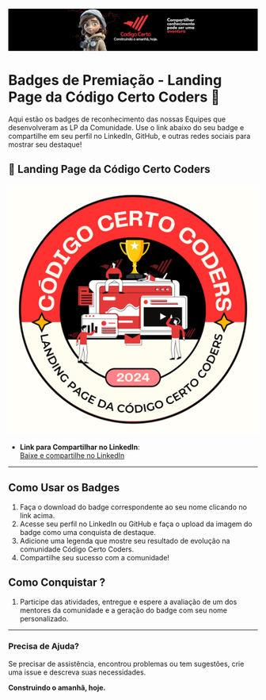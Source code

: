 ![Códgio Certo Coders](../../docs/head_codigocertocoders.jpg)

# Badges de Premiação - Landing Page da Código Certo Coders 🎉

Aqui estão os badges de reconhecimento das nossas Equipes que desenvolveram as LP da Comunidade. Use o link abaixo do seu badge e compartilhe em seu perfil no LinkedIn, GitHub, e outras redes sociais para mostrar seu destaque!

## 🏅 Landing Page da Código Certo Coders
![Badge](../landing-page.png)
- **Link para Compartilhar no LinkedIn**:  
  [Baixe e compartilhe no LinkedIn](../landing-page.png)

---

## Como Usar os Badges
1. Faça o download do badge correspondente ao seu nome clicando no link acima.
2. Acesse seu perfil no LinkedIn ou GitHub e faça o upload da imagem do badge como uma conquista de destaque.
3. Adicione uma legenda que mostre seu resultado de evolução na comunidade Código Certo Coders.
4. Compartilhe seu sucesso com a comunidade!

## Como Conquistar ?
1. Participe das atividades, entregue e espere a avaliação de um dos mentores da comunidade e a geração do badge com seu nome personalizado.

---

### Precisa de Ajuda?

Se precisar de assistência, encontrou problemas ou tem sugestões, crie uma issue e descreva suas necessidades.

**Construindo o amanhã, hoje.**